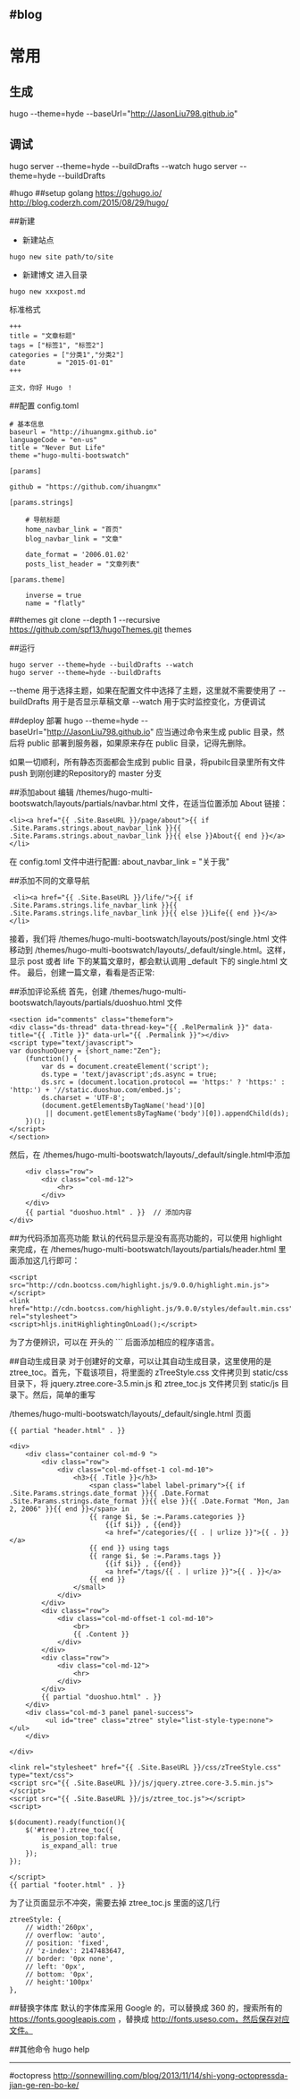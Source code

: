 #blog
----
# 常用
## 生成
hugo --theme=hyde --baseUrl="http://JasonLiu798.github.io"
## 调试
hugo server --theme=hyde --buildDrafts --watch
hugo server --theme=hyde --buildDrafts


#hugo
##setup
golang
https://gohugo.io/
http://blog.coderzh.com/2015/08/29/hugo/

##新建
* 新建站点
```
hugo new site path/to/site
```

* 新建博文
进入目录
```
hugo new xxxpost.md
```
标准格式
```
+++
title = "文章标题"
tags = ["标签1", "标签2"]
categories = ["分类1","分类2"]
date        = "2015-01-01"
+++

正文，你好 Hugo ！

```

##配置
config.toml
```
# 基本信息
baseurl = "http://ihuangmx.github.io"
languageCode = "en-us"
title = "Never But Life"
theme ="hugo-multi-bootswatch"

[params]

github = "https://github.com/ihuangmx"

[params.strings]

    # 导航标题
    home_navbar_link = "首页"
    blog_navbar_link = "文章"

    date_format = '2006.01.02'
    posts_list_header = "文章列表"

[params.theme]

    inverse = true
    name = "flatly"
```

##themes
git clone --depth 1 --recursive https://github.com/spf13/hugoThemes.git themes

##运行
```
hugo server --theme=hyde --buildDrafts --watch
hugo server --theme=hyde --buildDrafts
```
--theme 用于选择主题，如果在配置文件中选择了主题，这里就不需要使用了
--buildDrafts 用于是否显示草稿文章
--watch 用于实时监控变化，方便调试

##deploy 部署
hugo --theme=hyde --baseUrl="http://JasonLiu798.github.io"
应当通过命令来生成 public 目录，然后将 public 部署到服务器，如果原来存在 public 目录，记得先删除。

如果一切顺利，所有静态页面都会生成到 public 目录，将pubilc目录里所有文件 push 到刚创建的Repository的 master 分支

##添加about
编辑 /themes/hugo-multi-bootswatch/layouts/partials/navbar.html 文件，在适当位置添加 About 链接：
```
<li><a href="{{ .Site.BaseURL }}/page/about">{{ if .Site.Params.strings.about_navbar_link }}{{ .Site.Params.strings.about_navbar_link }}{{ else }}About{{ end }}</a></li>
```
在 config.toml 文件中进行配置:
about_navbar_link = "关于我"

##添加不同的文章导航
```
 <li><a href="{{ .Site.BaseURL }}/life/">{{ if .Site.Params.strings.life_navbar_link }}{{ .Site.Params.strings.life_navbar_link }}{{ else }}Life{{ end }}</a></li>
```
接着，我们将 /themes/hugo-multi-bootswatch/layouts/post/single.html 文件移动到 /themes/hugo-multi-bootswatch/layouts/_default/single.html。这样，显示 post 或者 life 下的某篇文章时，都会默认调用 _default 下的 single.html 文件。
最后，创建一篇文章，看看是否正常:

##添加评论系统
首先，创建 /themes/hugo-multi-bootswatch/layouts/partials/duoshuo.html 文件
```
<section id="comments" class="themeform">
<div class="ds-thread" data-thread-key="{{ .RelPermalink }}" data-title="{{ .Title }}" data-url="{{ .Permalink }}"></div>
<script type="text/javascript">
var duoshuoQuery = {short_name:"Zen"};
    (function() {
        var ds = document.createElement('script');
        ds.type = 'text/javascript';ds.async = true;
        ds.src = (document.location.protocol == 'https:' ? 'https:' : 'http:') + '//static.duoshuo.com/embed.js';
        ds.charset = 'UTF-8';
        (document.getElementsByTagName('head')[0] 
         || document.getElementsByTagName('body')[0]).appendChild(ds);
    })();
</script>
</section>
```
然后，在 /themes/hugo-multi-bootswatch/layouts/_default/single.html中添加
```
    <div class="row">
        <div class="col-md-12">
            <hr>
        </div>
    </div>
    {{ partial "duoshuo.html" . }}  // 添加内容
</div>
```

##为代码添加高亮功能
默认的代码显示是没有高亮功能的，可以使用 highlight 来完成，在 /themes/hugo-multi-bootswatch/layouts/partials/header.html 里面添加这几行即可：
```
<script src="http://cdn.bootcss.com/highlight.js/9.0.0/highlight.min.js"></script>
<link href="http://cdn.bootcss.com/highlight.js/9.0.0/styles/default.min.css" rel="stylesheet">
<script>hljs.initHighlightingOnLoad();</script>
```
为了方便辨识，可以在 开头的 ``` 后面添加相应的程序语言。

##自动生成目录
对于创建好的文章，可以让其自动生成目录，这里使用的是ztree_toc。首先，下载该项目，将里面的 zTreeStyle.css 文件拷贝到 static/css 目录下，将 jquery.ztree.core-3.5.min.js 和 ztree_toc.js 文件拷贝到 static/js 目录下。然后，简单的重写

/themes/hugo-multi-bootswatch/layouts/_default/single.html 页面
```
{{ partial "header.html" . }}

<div>
    <div class="container col-md-9 ">
        <div class="row">
            <div class="col-md-offset-1 col-md-10">
                <h3>{{ .Title }}</h3>
                    <span class="label label-primary">{{ if .Site.Params.strings.date_format }}{{ .Date.Format .Site.Params.strings.date_format }}{{ else }}{{ .Date.Format "Mon, Jan 2, 2006" }}{{ end }}</span> in 
                    {{ range $i, $e :=.Params.categories }}
                        {{if $i}} , {{end}}
                        <a href="/categories/{{ . | urlize }}">{{ . }}</a>
                    {{ end }} using tags
                    {{ range $i, $e :=.Params.tags }}
                        {{if $i}} , {{end}}
                        <a href="/tags/{{ . | urlize }}">{{ . }}</a>
                    {{ end }}
                </small>
            </div>
        </div>
        <div class="row">
            <div class="col-md-offset-1 col-md-10">
                <br>
                {{ .Content }}
            </div>
        </div>
        <div class="row">
            <div class="col-md-12">
                <hr>
            </div>
        </div>
        {{ partial "duoshuo.html" . }}
    </div>
    <div class="col-md-3 panel panel-success">
         <ul id="tree" class="ztree" style="list-style-type:none"></ul>
    </div>

</div>

<link rel="stylesheet" href="{{ .Site.BaseURL }}/css/zTreeStyle.css" type="text/css">
<script src="{{ .Site.BaseURL }}/js/jquery.ztree.core-3.5.min.js"></script>
<script src="{{ .Site.BaseURL }}/js/ztree_toc.js"></script>
<script>

$(document).ready(function(){
    $('#tree').ztree_toc({
        is_posion_top:false,
        is_expand_all: true
    });
});

</script>
{{ partial "footer.html" . }}
```
为了让页面显示不冲突，需要去掉 ztree_toc.js 里面的这几行
```
ztreeStyle: {
    // width:'260px',
    // overflow: 'auto',
    // position: 'fixed',
    // 'z-index': 2147483647,
    // border: '0px none',
    // left: '0px',
    // bottom: '0px',
    // height:'100px'
},
```

##替换字体库
默认的字体库采用 Google 的，可以替换成 360 的，搜索所有的 https://fonts.googleapis.com ，替换成 http://fonts.useso.com，然后保存对应文件。

##其他命令
hugo help



---
#octopress
http://sonnewilling.com/blog/2013/11/14/shi-yong-octopressda-jian-ge-ren-bo-ke/

